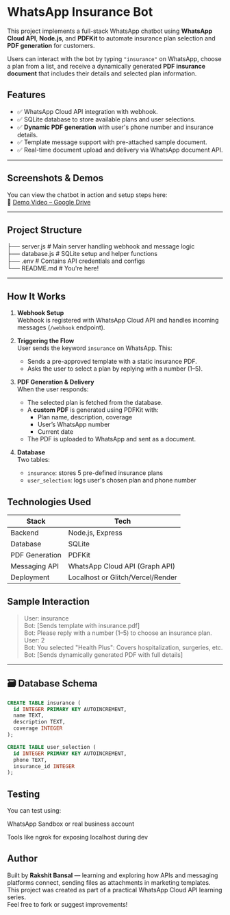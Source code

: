 # WhatsApp Insurance Bot  

This project implements a full-stack WhatsApp chatbot using **WhatsApp Cloud API**, **Node.js**, and **PDFKit** to automate insurance plan selection and **PDF generation** for customers.

Users can interact with the bot by typing `"insurance"` on WhatsApp, choose a plan from a list, and receive a dynamically generated **PDF insurance document** that includes their details and selected plan information.


##  Features

- ✅ WhatsApp Cloud API integration with webhook.
- ✅ SQLite database to store available plans and user selections.
- ✅ **Dynamic PDF generation** with user's phone number and insurance details.
- ✅ Template message support with pre-attached sample document.
- ✅ Real-time document upload and delivery via WhatsApp document API.

---

##  Screenshots & Demos

You can view the chatbot in action and setup steps here:  
📂 [Demo Video – Google Drive](https://drive.google.com/file/d/1Z2WhRPgB-a2gN6zd0Xvfnivs7pvwYNNZ/view?usp=sharing)

---

##  Project Structure

├── server.js # Main server handling webhook and message logic  
├── database.js # SQLite setup and helper functions   
├── .env # Contains API credentials and configs  
└── README.md # You're here!  


---

##  How It Works

1. **Webhook Setup**  
   Webhook is registered with WhatsApp Cloud API and handles incoming messages (`/webhook` endpoint).

2. **Triggering the Flow**  
   User sends the keyword `insurance` on WhatsApp. This:
   - Sends a pre-approved template with a static insurance PDF.
   - Asks the user to select a plan by replying with a number (1–5).

3. **PDF Generation & Delivery**  
   When the user responds:
   - The selected plan is fetched from the database.
   - A **custom PDF** is generated using PDFKit with:
     - Plan name, description, coverage
     - User’s WhatsApp number
     - Current date
   - The PDF is uploaded to WhatsApp and sent as a document.

4. **Database**  
   Two tables:
   - `insurance`: stores 5 pre-defined insurance plans
   - `user_selection`: logs user's chosen plan and phone number


##  Technologies Used

| Stack | Tech |
|-------|------|
| Backend | Node.js, Express |
| Database | SQLite |
| PDF Generation | PDFKit |
| Messaging API | WhatsApp Cloud API (Graph API) |
| Deployment | Localhost or Glitch/Vercel/Render |


##  Sample Interaction

> User: insurance  
> Bot: [Sends template with insurance.pdf]  
> Bot: Please reply with a number (1–5) to choose an insurance plan.  
> User: 2  
> Bot: You selected "Health Plus": Covers hospitalization, surgeries, etc.  
> Bot: [Sends dynamically generated PDF with full details]  



---

## 🗃️ Database Schema

```sql
CREATE TABLE insurance (
  id INTEGER PRIMARY KEY AUTOINCREMENT,
  name TEXT,
  description TEXT,
  coverage INTEGER
);

CREATE TABLE user_selection (
  id INTEGER PRIMARY KEY AUTOINCREMENT,
  phone TEXT,
  insurance_id INTEGER
);
```


##  Testing
You can test using:

WhatsApp Sandbox or real business account

Tools like ngrok for exposing localhost during dev


##  Author

Built by **Rakshit Bansal** — learning and exploring how APIs and messaging platforms connect, sending files as attachments in marketing templates.  
This project was created as part of a practical WhatsApp Cloud API learning series.  
Feel free to fork or suggest improvements!








